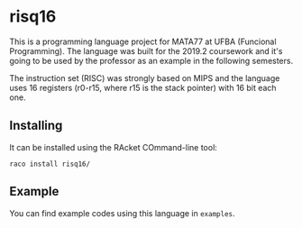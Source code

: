 # risq16

This is a programming language project for MATA77 at UFBA (Funcional Programming). The language was built for the 2019.2 coursework and it's going to be used by the professor as an example in the following semesters.

The instruction set (RISC) was strongly based on MIPS and the language uses 16 registers (r0-r15, where r15 is the stack pointer) with 16 bit each one.

## Installing

It can be installed using the RAcket COmmand-line tool:

```{bash}
raco install risq16/
```

## Example

You can find example codes using this language in `examples`.

